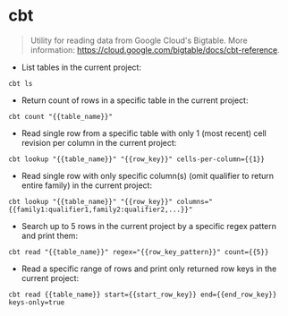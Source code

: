 # cbt

> Utility for reading data from Google Cloud's Bigtable.
> More information: <https://cloud.google.com/bigtable/docs/cbt-reference>.

- List tables in the current project:

`cbt ls`

- Return count of rows in a specific table in the current project:

`cbt count "{{table_name}}"`

- Read single row from a specific table with only 1 (most recent) cell revision per column in the current project:

`cbt lookup "{{table_name}}" "{{row_key}}" cells-per-column={{1}}`

- Read single row with only specific column(s) (omit qualifier to return entire family) in the current project:

`cbt lookup "{{table_name}}" "{{row_key}}" columns="{{family1:qualifier1,family2:qualifier2,...}}"`

- Search up to 5 rows in the current project by a specific regex pattern and print them:

`cbt read "{{table_name}}" regex="{{row_key_pattern}}" count={{5}}`

- Read a specific range of rows and print only returned row keys in the current project:

`cbt read {{table_name}} start={{start_row_key}} end={{end_row_key}} keys-only=true`
